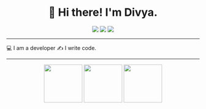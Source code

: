 
  <h1 align="center">👋 Hi there! I'm Divya.</h1>

<p align="center">
  <a href="https://twitter.com/YourHandle"><img src="https://img.shields.io/badge/X-YourHandle-black?logo=twitter"></a>
  <a href="https://www.linkedin.com/in/divya-vadnere-a49692288/"><img src="https://img.shields.io/badge/LinkedIn-Connect-blue?logo=linkedin"></a>
  <a href="https://github.com/Doinggithub14"><img src="https://img.shields.io/badge/GitHub-YourUsername-lightgrey?logo=github"></a>
</p>

---

 
💻 I am a developer 
✍️ I write code.  
 

---

<p align="center">
  <img src="https://media.giphy.com/media/v1.Y2lkPTc5MGI3NjExNTl1cTBiNWd1emZrbndqdXR4Mm9nZXpmYm41Nm9id2N4b3RxbzNjdCZlcD12MV9naWZzX3NlYXJjaCZjdD1n/JIX9t2j0ZTN9S/giphy.gif" width="100">
  <img src="https://media.giphy.com/media/v1.Y2lkPTc5MGI3NjExNTl1cTBiNWd1emZrbndqdXR4Mm9nZXpmYm41Nm9id2N4b3RxbzNjdCZlcD12MV9naWZzX3NlYXJjaCZjdD1n/JIX9t2j0ZTN9S/giphy.gif" width="100">
  <img src="https://media.giphy.com/media/v1.Y2lkPTc5MGI3NjExNTl1cTBiNWd1emZrbndqdXR4Mm9nZXpmYm41Nm9id2N4b3RxbzNjdCZlcD12MV9naWZzX3NlYXJjaCZjdD1n/JIX9t2j0ZTN9S/giphy.gif" width="100">
</p>


<!---
Doinggithub14/Doinggithub14 is a ✨ special ✨ repository because its `README.md` (this file) appears on your GitHub profile.
You can click the Preview link to take a look at your changes.
--->

